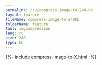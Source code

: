 ```yaml
---
permalink: /ru/compress-image-to-240-kb
layout: feature
fileName: compress-image-to-240kb
folderName: feature
tool: imgcompression
lang: ru
size: 240
type: kb
---
```


{%- include compress-image-to-X.html -%}
